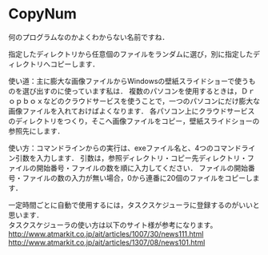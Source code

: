 # CopyNum

何のプログラムなのかよくわからない名前ですね．  
  
指定したディレクトリから任意個のファイルをランダムに選び，別に指定したディレクトリへコピーします．  
  
  
使い道：主に膨大な画像ファイルからWindowsの壁紙スライドショーで使うものを選び出すのに使っています私は．
複数のパソコンを使用するときは，Ｄｒｏｐｂｏｘなどのクラウドサービスを使うことで，一つのパソコンにだけ膨大な画像ファイルを入れておけばよくなります．
各パソコン上にクラウドサービスのディレクトリをつくり，そこへ画像ファイルをコピー，壁紙スライドショーの参照先にします．  
  
  
使い方：コマンドラインからの実行は、exeファイル名と、4つのコマンドライン引数を入力します．
引数は，参照ディレクトリ・コピー先ディレクトリ・ファイルの開始番号・ファイルの数を順に入力してください．
ファイルの開始番号・ファイルの数の入力が無い場合，0から連番に20個のファイルをコピーします．  
  
一定時間ごとに自動で使用するには，タスクスケジューラに登録するのがいいと思います．   
タスクスケジューラの使い方は以下のサイト様が参考になります。  
http://www.atmarkit.co.jp/ait/articles/1007/30/news111.html  
http://www.atmarkit.co.jp/ait/articles/1307/08/news101.html
